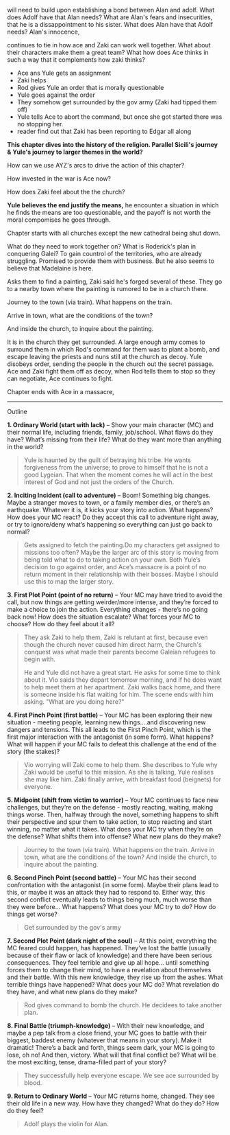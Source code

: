 will need to build upon establishing a bond between Alan and adolf.
What does Adolf have that Alan needs? What are Alan's fears and insecurities, that he is a dissappointment to his sister. 
What does Alan have that Adolf needs? Alan's innocence, 

continues to tie in how ace and Zaki can work well together. What about their characters make them a great team?
What how does Ace thinks in such a way that it complements how zaki thinks?

- Ace ans Yule gets an assignment
- Zaki helps
- Rod gives Yule an order that is morally questionable
- Yule goes against the order
- They somehow get surrounded by the gov army (Zaki had tipped them off)
- Yule tells Ace to abort the command, but once she got started there was no stopping her.
- reader find out that Zaki has been reporting to Edgar all along



**This chapter dives into the history of the religion. Parallel Sicili's journey & Yule's journey to larger themes in the world?**

How can we use AYZ's arcs to drive the action of this chapter?

How invested in the war is Ace now?

How does Zaki feel about the the church?

**Yule believes the end justify the means,** he encounter a situation in which he finds the means are too questionable, and the payoff is not worth the moral compomises he goes through.

Chapter starts with all churches except the new cathedral being shut down. 

What do they need to work together on? What is Roderick's plan in conquering Galei? To gain countrol of the territories, who are already struggling. Promised to provide them with business. But he also seems to believe that Madelaine is here.

Asks them to find a painting, Zaki said he's forged several of these. They go to a nearby town where the painting is rumored to be in a church there.

Journey to the town (via train). What happens on the train.

Arrive in town, what are the conditions of the town?

And inside the church, to inquire about the painting. 

It is in the church they get surrounded. A large enough army comes to surround them in which Rod's command for them was to plant a bomb, and escape leaving the priests and nuns still at the church as decoy. Yule disobeys order, sending the people in the church out the secret passage.  Ace and Zaki fight them off as decoy, when Rod tells them to stop so they can negotiate, Ace continues to fight. 

Chapter ends with Ace in a massacre, 

---

Outline

**1. Ordinary World (start with lack)** – Show your main character (MC) and their normal life, including friends, family, job/school. What flaws do they have? What’s missing from their life? What do they want more than anything in the world?

>  Yule is haunted by the guilt of betraying his tribe. He wants forgiveness from the universe; to prove to himself that he is not a good Lygeian. That when the moment comes he will act in the best interest of God and not just the orders of the Church. 

**2. Inciting Incident (call to adventure)** – Boom! Something big changes. Maybe a stranger moves to town, or a family member dies, or there’s an earthquake. Whatever it is, it kicks your story into action. What happens? How does your MC react? Do they accept this call to adventure right away, or try to ignore/deny what’s happening so everything can just go back to normal?

> Gets assigned to fetch the painting.Do my characters get assigned to missions too often? Maybe the larger arc of this story is moving from being told what to do to taking action on your own. Both Yule’s decision to go against order, and Ace’s massacre is a point of no return moment in their relationship with their bosses. Maybe I should use this to map the larger story.

**3. First Plot Point (point of no return)** – Your MC may have tried to avoid the call, but now things are getting weirder/more intense, and they’re forced to make a choice to join the action. Everything changes - there’s no going back now! How does the situation escalate? What forces your MC to choose? How do they feel about it all?

> They ask Zaki to help them, Zaki is relutant at first, because even though the church never caused him direct harm, the Church's conquest was what made their parents become Galeian refugees to begin with. 
>
> He and Yule did not have a great start. He asks for some time to think about it. Vio saids they depart tomorrow morning, and if he does want to help meet them at her apartment. Zaki walks back home, and there is someone inside his flat waiting for him. The scene ends with him asking. "What are you doing here?"

**4. First Pinch Point (first battle)** – Your MC has been exploring their new situation - meeting people, learning new things....and discovering new dangers and tensions. This all leads to the First Pinch Point, which is the first major interaction with the antagonist (in some form). What happens? What will happen if your MC fails to defeat this challenge at the end of the story (the stakes)? 

>Vio worrying will Zaki come to help them. She describes to Yule why Zaki would be useful to this mission. As she is talking, Yule realises she may like him. Zaki finally arrive, with breakfast food (beignets) for everyone.

**5. Midpoint (shift from victim to warrior)** – Your MC continues to face new challenges, but they’re on the defense - mostly reacting, waiting, making things worse. Then, halfway through the novel, something happens to shift their perspective and spur them to take action, to stop reacting and start winning, no matter what it takes. What does your MC try when they’re on the defense? What shifts them into offense? What new plans do they make? 

>Journey to the town (via train). What happens on the train.
>Arrive in town, what are the conditions of the town?
>And inside the church, to inquire about the painting. 

**6. Second Pinch Point (second battle)** – Your MC has their second confrontation with the antagonist (in some form). Maybe their plans lead to this, or maybe it was an attack they had to respond to. Either way, this second conflict eventually leads to things being much, much worse than they were before… What happens? What does your MC try to do? How do things get worse?

>Get surrounded by the gov's army

**7. Second Plot Point (dark night of the soul)** – At this point, everything the MC feared could happen, has happened. They’ve lost the battle (usually because of their flaw or lack of knowledge) and there have been serious consequences. They feel terrible and give up all hope… until something forces them to change their mind, to have a revelation about themselves and their battle. With this new knowledge, they rise up from the ashes. What terrible things have happened? What does your MC do? What revelation do they have, and what new plans do they make? 

>Rod gives command to bomb the church. He decidees to take another plan.

 **8. Final Battle (triumph-knowledge)** – With their new knowledge, and maybe a pep talk from a close friend, your MC goes to battle with their biggest, baddest enemy (whatever that means in your story). Make it dramatic! There’s a back and forth, things seem dark, your MC is going to lose, oh no! And then, victory. What will that final conflict be? What will be the most exciting, tense, drama-filled part of your story? 

>They successfully help everyone escape.
>We see ace surrounded by blood.

**9. Return to Ordinary World** – Your MC returns home, changed. They see their old life in a new way. How have they changed? What do they do? How do they feel? 

>Adolf plays the violin for Alan.

